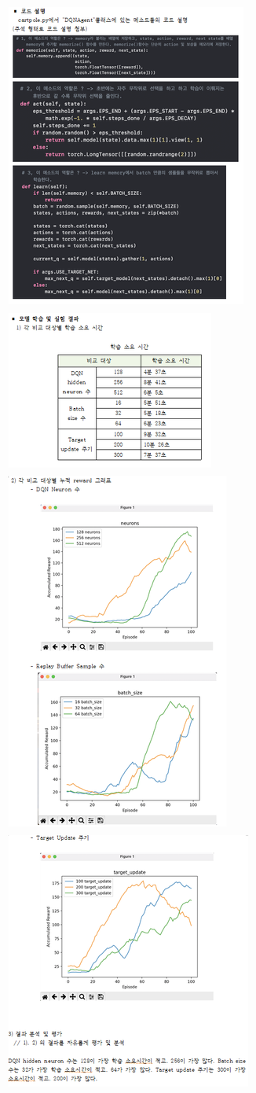 ![Captum](./result1.png)


![Captum](./result2.png)


![Captum](./result3.png)


![Captum](./result4.png)
